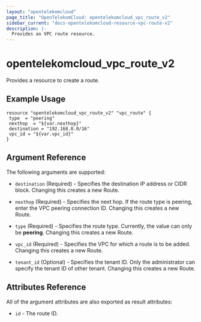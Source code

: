 ```yaml
---
layout: "opentelekomcloud"
page_title: "OpenTelekomCloud: opentelekomcloud_vpc_route_v2"
sidebar_current: "docs-opentelekomcloud-resource-vpc-route-v2"
description: |-
  Provides an VPC route resource.
---
```


# opentelekomcloud_vpc_route_v2

Provides a resource to create a route.

## Example Usage

 ```hcl
resource "opentelekomcloud_vpc_route_v2" "vpc_route" {
  type  = "peering"
  nexthop  = "${var.nexthop}"
  destination = "192.168.0.0/16"
  vpc_id = "${var.vpc_id}"
 }
```

## Argument Reference

The following arguments are supported:

* `destination` (Required) - Specifies the destination IP address or CIDR block. Changing this creates a new Route.

* `nexthop` (Required) - Specifies the next hop. If the route type is peering, enter the VPC peering connection ID. Changing this creates a new Route.

* `type` (Required) - Specifies the route type. Currently, the value can only be **peering**. Changing this creates a new Route.

* `vpc_id` (Required) - Specifies the VPC for which a route is to be added. Changing this creates a new Route.

* `tenant_id` (Optional) - Specifies the tenant ID. Only the administrator can specify the tenant ID of other tenant. Changing this creates a new Route.

## Attributes Reference

All of the argument attributes are also exported as
result attributes:

* `id` - The route ID.
